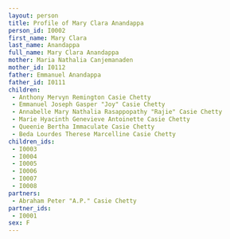 ```yaml
---
layout: person
title: Profile of Mary Clara Anandappa
person_id: I0002
first_name: Mary Clara
last_name: Anandappa
full_name: Mary Clara Anandappa
mother: Maria Nathalia Canjemanaden
mother_id: I0112
father: Emmanuel Anandappa
father_id: I0111
children:
 - Anthony Mervyn Remington Casie Chetty
 - Emmanuel Joseph Gasper "Joy" Casie Chetty
 - Annabelle Mary Nathalia Rasappopathy "Rajie" Casie Chetty
 - Marie Hyacinth Genevieve Antoinette Casie Chetty
 - Queenie Bertha Immaculate Casie Chetty
 - Beda Lourdes Therese Marcelline Casie Chetty
children_ids:
 - I0003
 - I0004
 - I0005
 - I0006
 - I0007
 - I0008
partners:
 - Abraham Peter "A.P." Casie Chetty
partner_ids:
 - I0001
sex: F
---
```


